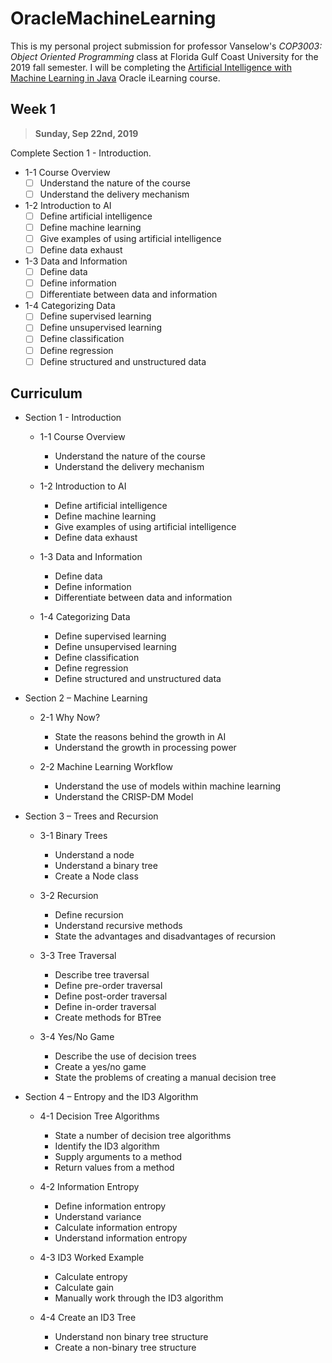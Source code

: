 
# OracleMachineLearning

This is my personal project submission for professor Vanselow's _COP3003: Object Oriented Programming_ class at Florida Gulf Coast University for the 2019 fall semester. I will be completing the [Artificial Intelligence with Machine Learning in Java](https://academy.oracle.com/en/solutions-curriculum-full.html#machinelearn) Oracle iLearning course.

## Week 1
> **Sunday, Sep 22nd, 2019**

Complete Section 1 - Introduction.

- 1-1 Course Overview
  - [ ] Understand the nature of the course
  - [ ] Understand the delivery mechanism
  
- 1-2 Introduction to AI
  - [ ] Define artificial intelligence
  - [ ] Define machine learning
  - [ ] Give examples of using artificial intelligence
  - [ ] Define data exhaust
  
- 1-3 Data and Information
  - [ ] Define data
  - [ ] Define information
  - [ ] Differentiate between data and information
  
- 1-4 Categorizing Data
  - [ ] Define supervised learning
  - [ ] Define unsupervised learning
  - [ ] Define classification
  - [ ] Define regression
  - [ ] Define structured and unstructured data

## Curriculum

- Section 1 - Introduction

  - 1-1 Course Overview
    - Understand the nature of the course
    - Understand the delivery mechanism
    
  - 1-2 Introduction to AI
    - Define artificial intelligence
    - Define machine learning
    - Give examples of using artificial intelligence
    - Define data exhaust
    
  - 1-3 Data and Information
    - Define data
    - Define information
    - Differentiate between data and information
    
  - 1-4 Categorizing Data
    - Define supervised learning
    - Define unsupervised learning
    - Define classification
    - Define regression
    - Define structured and unstructured data
    
- Section 2 – Machine Learning

  - 2-1 Why Now?
    - State the reasons behind the growth in AI
    - Understand the growth in processing power
    
  - 2-2 Machine Learning Workflow
    - Understand the use of models within machine learning
    - Understand the CRISP-DM Model

- Section 3 – Trees and Recursion

  - 3-1 Binary Trees
    - Understand a node
    - Understand a binary tree
    - Create a Node class
    
  - 3-2 Recursion
    - Define recursion
    - Understand recursive methods
    - State the advantages and disadvantages of recursion
    
  - 3-3 Tree Traversal
    - Describe tree traversal
    - Define pre-order traversal
    - Define post-order traversal
    - Define in-order traversal
    - Create methods for BTree
    
  - 3-4 Yes/No Game
    - Describe the use of decision trees
    - Create a yes/no game
    - State the problems of creating a manual decision tree
    
- Section 4 – Entropy and the ID3 Algorithm

  - 4-1 Decision Tree Algorithms
    - State a number of decision tree algorithms
    - Identify the ID3 algorithm
    - Supply arguments to a method
    - Return values from a method
    
  - 4-2 Information Entropy
    - Define information entropy
    - Understand variance
    - Calculate information entropy
    - Understand information entropy
    
  - 4-3 ID3 Worked Example
    - Calculate entropy
    - Calculate gain
    - Manually work through the ID3 algorithm
    
  - 4-4 Create an ID3 Tree
    - Understand non binary tree structure
    - Create a non-binary tree structure
